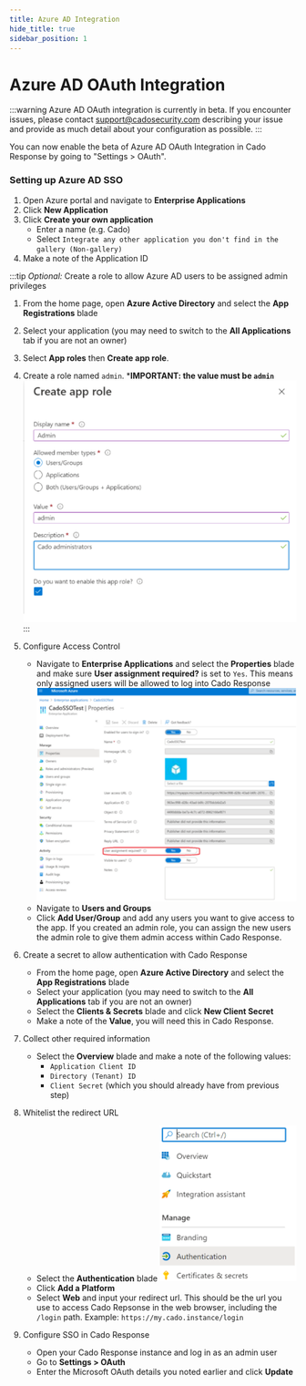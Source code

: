 ```yaml
---
title: Azure AD Integration
hide_title: true
sidebar_position: 1
---
```


# Azure AD OAuth Integration

:::warning
Azure AD OAuth integration is currently in beta.  If you encounter issues, please contact support@cadosecurity.com describing your issue and provide as much detail about your configuration as possible.
:::

You can now enable the beta of Azure AD OAuth Integration in Cado Response by going to "Settings > OAuth".

### Setting up Azure AD SSO
1. Open Azure portal and navigate to **Enterprise Applications**
2. Click **New Application**
3. Click **Create your own application**
	- Enter a name (e.g. Cado)
	- Select `Integrate any other application you don't find in the gallery (Non-gallery)`
4. Make a note of the Application ID

:::tip
*Optional:* Create a role to allow Azure AD users to be assigned admin privileges
1. From the home page, open **Azure Active Directory** and select the **App Registrations** blade
2. Select your application (you may need to switch to the **All Applications** tab if you are not an owner)
3. Select **App roles** then **Create app role**.
4. Create a role named `admin`. ***IMPORTANT: the value must be `admin`**
![Azure AD Role](/img/azure-create-role.png)
:::

5. Configure Access Control
	- Navigate to **Enterprise Applications** and select the **Properties** blade and make sure **User assignment required?** is set to `Yes`. This means only assigned users will be allowed to log into Cado Response
	![Azure Properties](/img/azure-properties.png)
	- Navigate to **Users and Groups**
	- Click **Add User/Group** and add any users you want to give access to the app. If you created an admin role, you can assign the new users the admin role to give them admin access within Cado Response.
6. Create a secret to allow authentication with Cado Response
	- From the home page, open **Azure Active Directory** and select the **App Registrations** blade
	- Select your application (you may need to switch to the **All Applications** tab if you are not an owner)
	- Select the **Clients & Secrets** blade and click **New Client Secret**
	- Make a note of the **Value**, you will need this in Cado Response.
7. Collect other required information
	- Select the **Overview** blade and make a note of the following values:
		- `Application Client ID`
		- `Directory (Tenant) ID`
		- `Client Secret` (which you should already have from previous step)
8. Whitelist the redirect URL
	- Select the **Authentication** blade
	![Azure Authentication](/img/azure-authentication.png)
	- Click **Add a Platform**
	- Select **Web** and input your redirect url. This should be the url you use to access Cado Repsonse in the web browser, including the `/login` path. Example: `https://my.cado.instance/login`
9. Configure SSO in Cado Response
	- Open your Cado Response instance and log in as an admin user
	- Go to **Settings > OAuth**
	- Enter the Microsoft OAuth details you noted earlier and click **Update**
